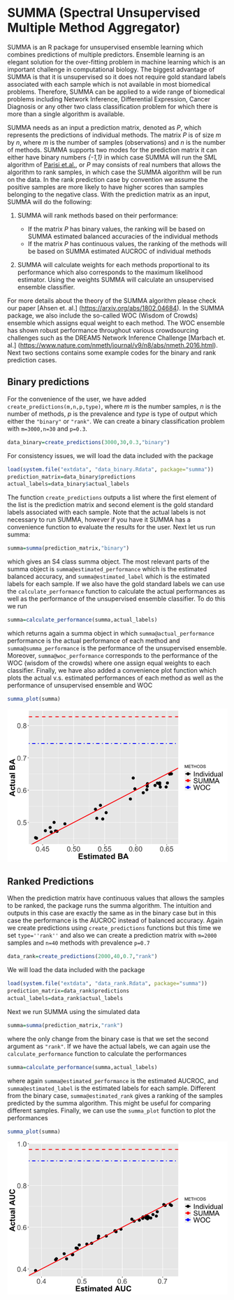 # SUMMA (Spectral Unsupervised Multiple Method Aggregator)
SUMMA is an R package for unsupervised ensemble learning which combines predictions of multiple predictors.
Ensemble learning is an elegant solution for the over-fitting problem in machine learning which is an important
challenge in computational biology. The biggest advantage of SUMMA is that it is unsupervised so it does not require gold standard
labels associated with each sample which is not available in most biomedical problems.
Therefore, SUMMA can be applied to a wide range of biomedical problems including Network Inference,
Differential Expression, Cancer Diagnosis or any other two class classification problem for which there is
more than a single algorithm is available.

SUMMA needs as an input a prediction matrix, denoted as  *P*, which represents the predictions
of individual methods.
The matrix *P* is of size *m* by *n*, where *m* is the number of samples (observations) and *n* is the number of methods. SUMMA supports two modes for the prediction matrix it can either have binary numbers *{-1,1}* in which case SUMMA will run the SML algorithm of [Parisi et.al.](http://www.pnas.org/content/111/4/1253.abstract),
or *P* may consists of real numbers that allows the algorithm to rank samples, in which case the SUMMA algorithm will be run on the data. In the rank prediction case by convention we assume the positive samples are more likely to have higher scores than samples belonging to the negative class. With the prediction matrix as an input, SUMMA will do the following:

1. SUMMA will rank methods based on their performance:
    - If the matrix *P* has binary values, the ranking will be based on SUMMA estimated balanced accuracies of the individual methods
    - If the matrix *P* has continuous values, the ranking of the methods will be based on SUMMA estimated AUCROC of individual methods

2. SUMMA will calculate weights for each methods proportional to its performance which also corresponds to the maximum likelihood estimator. Using the weights SUMMA will calculate an unsupervised ensemble classifier.

For more details about the theory of the SUMMA algorithm please check our paper [Ahsen et. al.] (https://arxiv.org/abs/1802.04684).
In the SUMMA package, we also include the so-called WOC (Wisdom of Crowds) ensemble which assigns equal weight to each method.
The WOC ensemble has shown robust performance throughout various crowdsourcing challenges such as the DREAM5 Network Inference
Challenge [Marbach et. al.] (https://www.nature.com/nmeth/journal/v9/n8/abs/nmeth.2016.html).
Next two sections contains some example codes for the binary and rank prediction cases.

## Binary predictions
For the convenience of the user, we have added `create_predictions(m,n,p,type)`, where *m* is the number samples, *n* is the number of methods, *p* is the prevalence and *type* is type of output which either
the ``"binary"`` or `"rank"`. We can create a binary classification problem with `m=3000,n=30` and
`p=0.3`.
```r
data_binary=create_predictions(3000,30,0.3,"binary")
```
For consistency issues, we will load the
data included with the package
```r
load(system.file("extdata", "data_binary.Rdata", package="summa"))
prediction_matrix=data_binary$predictions
actual_labels=data_binary$actual_labels
```
The function `create_predictions` outputs a list where the first element of the list is the prediction matrix and second element is the gold standard labels associated with each sample. Note that the actual labels is not necessary to run SUMMA, however if you have it SUMMA has a convenience function to evaluate the results for the user. Next let us run summa:
```r
summa=summa(prediction_matrix,"binary")
```
which gives an S4 class summa object.
The most relevant parts of the summa object is `summa@estimated_performance` which is the estimated balanced accuracy, and `summa@estimated_label` which is the estimated labels for each sample. If we also have the gold standard labels we can use the `calculate_performance` function to calculate the actual performances as well as the performance of the unsupervised ensemble classifier. To do this we run
```r
summa=calculate_performance(summa,actual_labels)
```
which returns again a summa object in which `summa@actual_performance` performance is the actual performance of each method and `summa@summa_performance` is the performance of the unsupervised ensemble. Moreover, `summa@woc_performance` corresponds to the performance of the WOC (wisdom of the crowds) where one assign equal weights to each classifier. Finally, we have also added a convenience plot function which plots the actual v.s. estimated performances of each method as well as the performance of unsupervised ensemble and WOC
```r
summa_plot(summa)
```

![binary_erf](/figures/performance_binary.png)
## Ranked Predictions
When the prediction matrix have continuous values that allows the samples to be ranked, the package runs the summa algorithm. The intuition and outputs in this case
are exactly the same as in the binary case but in this case the performance is the AUCROC instead of balanced accuracy. Again we create predictions using `create_predictions` functions but this time we set
`type=''rank''` and also we can create a prediction
matrix with `m=2000` samples and `n=40` methods with
prevalence  `p=0.7`
```r
data_rank=create_predictions(2000,40,0.7,"rank")
```
We will load the
data included with the package
```r
load(system.file("extdata", "data_rank.Rdata", package="summa"))
prediction_matrix=data_rank$predictions
actual_labels=data_rank$actual_labels
```
Next we run SUMMA using the simulated data
```r
summa=summa(prediction_matrix,"rank")
```
where the only change from the binary case is that we set the second argument as `"rank"`.
If we have the actual labels, we can again use the
`calculate_performance` function to calculate the performances
```r
summa=calculate_performance(summa,actual_labels)
```
where again `summa@estimated_performance`  is the estimated AUCROC, and `summa@estimated_label` is the estimated labels for each sample. Different from the binary case, `summa@estimated_rank` gives a ranking of the samples predicted by the summa algorithm. This might be useful for comparing different samples. Finally, we can use the `summa_plot` function to plot the performances
```r
summa_plot(summa)
```
![binary_erf](/figures/performance_rank.png)
